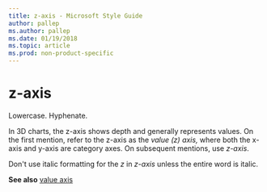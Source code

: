 ```yaml
---
title: z-axis - Microsoft Style Guide
author: pallep
ms.author: pallep
ms.date: 01/19/2018
ms.topic: article
ms.prod: non-product-specific
---
```


# z-axis

Lowercase. Hyphenate.

In
3D charts, the z-axis shows depth and generally represents values.
On the first mention, refer to the z-axis as the *value (z) axis,* where both the x-axis and y-axis are category axes. On subsequent mentions, use *z-axis*. 

Don't use italic formatting for the *z* in *z-axis* unless the entire word is italic.

**See also** [value axis](~/a-z-word-list-term-collections/v/value-axis.md)
